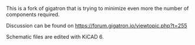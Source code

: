 This is a fork of gigatron that is trying to minimize even more the number of components required.

Discussion can be found on https://forum.gigatron.io/viewtopic.php?t=255

Schematic files are edited with KiCAD 6.
